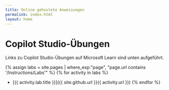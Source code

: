 ```yaml
---
title: Online gehostete Anweisungen
permalink: index.html
layout: home
---
```


# Copilot Studio-Übungen

Links zu Copilot Studio-Übungen auf Microsoft Learn sind unten aufgeführt.

{% assign labs = site.pages | where_exp:"page", "page.url contains '/Instructions/Labs'" %} {% for activity in labs  %}
- [{{ activity.lab.title }}]({{ site.github.url }}{{ activity.url }}) {% endfor %}
